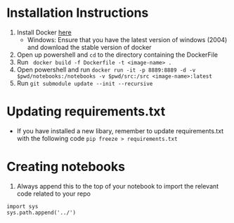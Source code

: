 # Installation Instructions
1. Install Docker [here](https://docs.docker.com/get-docker/)
    - Windows: Ensure that you have the latest version of windows (2004) and download the stable version of docker
2. Open up powershell and `cd` to the directory containing the DockerFile
3. Run ` docker build -f Dockerfile -t <image-name> .`
4. Open powershell and run `docker run -it -p 8889:8889 -d -v $pwd/notebooks:/notebooks -v $pwd/src:/src <image-name>:latest`
5. Run `git submodule update --init --recursive`


# Updating requirements.txt
* If you have installed a new libary, remember to update requirements.txt with the following code `pip freeze > requirements.txt`

# Creating notebooks
1. Always append this to the top of your notebook to import the relevant code related to your repo
```
import sys 
sys.path.append('../')
```